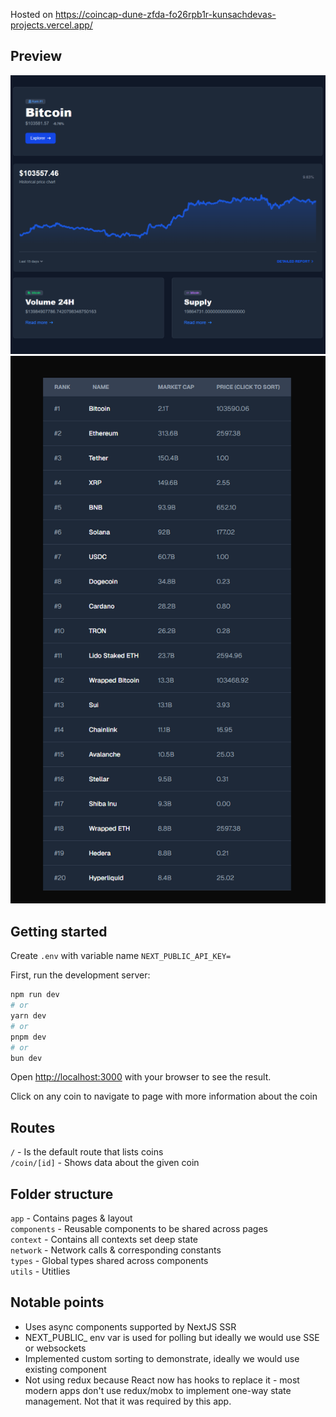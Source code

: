 Hosted on https://coincap-dune-zfda-fo26rpb1r-kunsachdevas-projects.vercel.app/

## Preview

![Project Screenshot](screenshots/1.png)
![Project Screenshot](screenshots/2.png)

## Getting started

Create `.env` with variable name `NEXT_PUBLIC_API_KEY=`


First, run the development server:

```bash
npm run dev
# or
yarn dev
# or
pnpm dev
# or
bun dev
```

Open [http://localhost:3000](http://localhost:3000) with your browser to see the result.

Click on any coin to navigate to page with more information about the coin

## Routes

`/` - Is the default route that lists coins  
`/coin/[id]` - Shows data about the given coin

## Folder structure

`app` - Contains pages & layout  
`components` - Reusable components to be shared across pages  
`context` - Contains all contexts set deep state  
`network` - Network calls & corresponding constants  
`types` - Global types shared across components  
`utils` - Utitlies

## Notable points

- Uses async components supported by NextJS SSR
- NEXT_PUBLIC_ env var is used for polling but ideally we would use SSE or websockets
- Implemented custom sorting to demonstrate, ideally we would use existing component
- Not using redux because React now has hooks to replace it - most modern apps don't use redux/mobx to implement one-way state management. Not that it was required by this app.